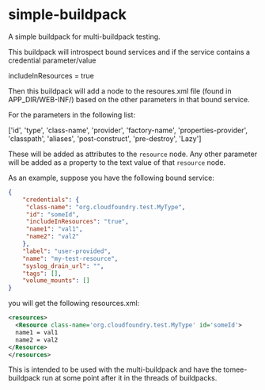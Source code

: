 # simple-buildpack
A simple buildpack for multi-buildpack testing.

This buildpack will introspect bound services and if the service contains a credential parameter/value

includeInResources = true

Then this buildpack will add a node to the resoures.xml file (found in APP_DIR/WEB-INF/) based on the other parameters in that bound service.

For the parameters in the following list:

['id', 'type', 'class-name', 'provider', 'factory-name', 'properties-provider', 'classpath', 'aliases', 'post-construct', 'pre-destroy', 'Lazy']

These will be added as attributes to the `resource` node.  Any other parameter will be added as a property to the text value of that `resource` node.

As an example, suppose you have the following bound service:

```json
{
    "credentials": {
     "class-name": "org.cloudfoundry.test.MyType",
     "id": "someId",
     "includeInResources": "true",
     "name1": "val1",
     "name2": "val2"
    },
    "label": "user-provided",
    "name": "my-test-resource",
    "syslog_drain_url": "",
    "tags": [],
    "volume_mounts": []
}
```

you will get the following resources.xml:

```xml
<resources>
  <Resource class-name='org.cloudfoundry.test.MyType' id='someId'>
  name1 = val1
  name2 = val2
</Resource>
</resources>
```

This is intended to be used with the multi-buildpack and have the tomee-buildpack run at some point after it in the threads of buildpacks.  
